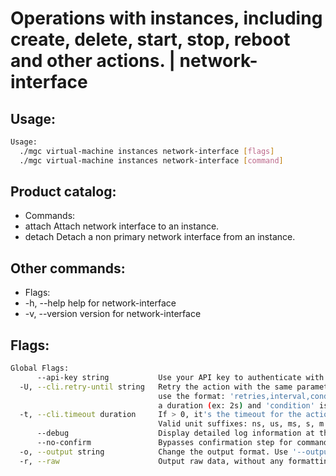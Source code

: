 # Operations with instances, including create, delete, start, stop, reboot and other actions. | network-interface

## Usage:
```bash
Usage:
  ./mgc virtual-machine instances network-interface [flags]
  ./mgc virtual-machine instances network-interface [command]
```

## Product catalog:
- Commands:
- attach      Attach network interface to an instance.
- detach      Detach a non primary network interface from an instance.

## Other commands:
- Flags:
- -h, --help      help for network-interface
- -v, --version   version for network-interface

## Flags:
```bash
Global Flags:
      --api-key string           Use your API key to authenticate with the API
  -U, --cli.retry-until string   Retry the action with the same parameters until the given condition is met. The flag parameters
                                 use the format: 'retries,interval,condition', where 'retries' is a positive integer, 'interval' is
                                 a duration (ex: 2s) and 'condition' is a 'engine=value' pair such as "jsonpath=expression"
  -t, --cli.timeout duration     If > 0, it's the timeout for the action execution. It's specified as numbers and unit suffix.
                                 Valid unit suffixes: ns, us, ms, s, m and h. Examples: 300ms, 1m30s
      --debug                    Display detailed log information at the debug level
      --no-confirm               Bypasses confirmation step for commands that ask a confirmation from the user
  -o, --output string            Change the output format. Use '--output=help' to know more details.
  -r, --raw                      Output raw data, without any formatting or coloring
```

